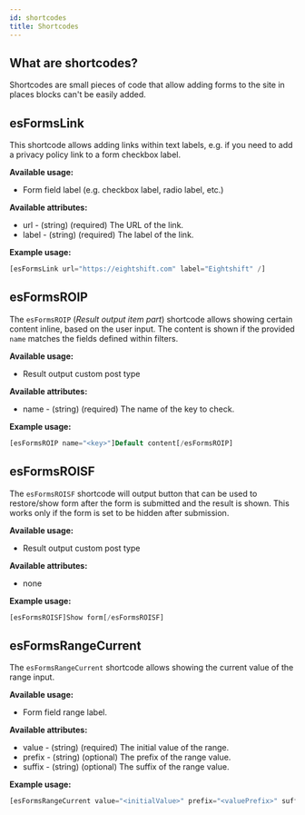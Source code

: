 ```yaml
---
id: shortcodes
title: Shortcodes
---
```


## What are shortcodes?

Shortcodes are small pieces of code that allow adding forms to the site in places blocks can't be easily added.

## esFormsLink

This shortcode allows adding links within text labels, e.g. if you need to add a privacy policy link to a form checkbox label.

**Available usage:**
* Form field label (e.g. checkbox label, radio label, etc.)

**Available attributes:**
* url - (string) (required) The URL of the link.
* label - (string) (required) The label of the link.

**Example usage:**
```php
[esFormsLink url="https://eightshift.com" label="Eightshift" /]
```

## esFormsROIP

The `esFormsROIP` (_Result output item part_) shortcode allows showing certain content inline, based on the user input. The content is shown if the provided `name` matches the fields defined within filters.

**Available usage:**
* Result output custom post type

**Available attributes:**
* name - (string) (required) The name of the key to check.

**Example usage:**
```php
[esFormsROIP name="<key>"]Default content[/esFormsROIP]
```

## esFormsROISF

The `esFormsROISF` shortcode will output button that can be used to restore/show form after the form is submitted and the result is shown. This works only if the form is set to be hidden after submission.

**Available usage:**
* Result output custom post type

**Available attributes:**
* none

**Example usage:**
```php
[esFormsROISF]Show form[/esFormsROISF]
```

## esFormsRangeCurrent

The `esFormsRangeCurrent` shortcode allows showing the current value of the range input.

**Available usage:**
* Form field range label.

**Available attributes:**
* value - (string) (required) The initial value of the range.
* prefix - (string) (optional) The prefix of the range value.
* suffix - (string) (optional) The suffix of the range value.

**Example usage:**
```php
[esFormsRangeCurrent value="<initialValue>" prefix="<valuePrefix>" suffix="<valueSuffix>" /]
```
